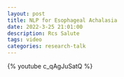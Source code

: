 ```yaml
---
layout: post
title: NLP for Esophageal Achalasia
date: 2022-3-25 21:01:00
description: Rcs Salute
tags: video
categories: research-talk
---
```


{% youtube c_qAgJuSatQ %}